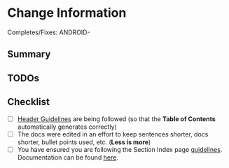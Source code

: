 # Change Information

Completes/Fixes:
ANDROID-

## Summary

## TODOs

## Checklist

- [ ] [Header Guidelines](https://github.bamtech.co/Android/dmgz-docs/blob/main/contributing.md#header-guidelines) are being followed (so that the **Table of Contents** automatically generates correctly)
- [ ] The docs were edited in an effort to keep sentences shorter, docs shorter, bullet points used, etc. (**Less is more**)
- [ ] You have ensured you are following the Section Index page [guidelines](contributing.md#structure-of-the-docs). Documentation can be found [here](https://squidfunk.github.io/mkdocs-material/setup/setting-up-navigation/#section-index-pages).

